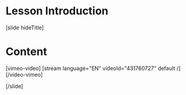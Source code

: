 # Lesson Introduction

[slide hideTitle]
# Content

[vimeo-video]
[stream language="EN" videoId="431760727" default /]
[/video-vimeo]

[/slide]